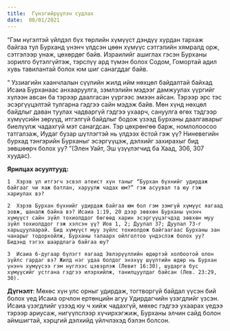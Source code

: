 ```yaml
---
title:  Гүнзгийрүүлэн судлах
date:  08/01/2021
---
```


“Гэм нүгэлтэй үйлдэл бүх төрлийн хүмүүст дэндүү хурдан тархаж байгаа тул Бурханд үнэнч үлдсэн цөөн хүмүүс сэтгэлийн хямралд орж, сэтгэлээр унаж, цөхөрдөг байв. Израилийг ашиглах гэсэн Бурханы зорилго бүтэлгүйтэж, тэрслүү ард түмэн болох Содом, Гомортай адил хувь тавилантай болох юм шиг санагддаг байв.

“ Уззиагийн хаанчлалын сүүлийн жилд ийм нөхцөл байдалтай байхад Исаиа Бурханаас анхааруулга, зэмлэлийн мэдээг дамжуулах үүргийг хүлээн авсан ба тэрээр даалгасан үүргээс эмээн айсан. Тэрээр эрс тэс эсэргүүцэлтэй тулгарна гэдгээ сайн мэдэж байв. Мөн хүнд нөхцөл байдлыг даван туулах чадваргүй гэдгээ ухаарч, сануулга өгөх тэдгээр хүмүүсийн зөрүүд, итгэлгүй байдлыг бодож үзээд Бурханы даалгаварыг биелүүлж чадахгүй мэт санагдсан. Тэр цөхрөнгөө барж, номлолоосоо татгалзаж, Иудаг бузар шүтлэгтэй нь үлдээх ёстой гэж үү? Ниневегийн бурхад тэнгэрийн Бурханыг эсэргүүцэж, дэлхийг захирахыг бид зөвшөөрч болох уу? ”(Элен Уайт, Эш үзүүлэгчид ба Хаад, 306, 307 хуудас).

**Ярилцах асуултууд:**

`1  Хэрэв үл итгэгч эсвэл атеист хүн таныг “Бурхан бүхнийг удирдаж байгааг чи яаж батлан, харуулж чадах юм?” гэж асуувал та юу гэж хариулах вэ?`

`2  Хэрэв Бурхан бүхнийг удирдаж байгаа юм бол гэм зэмгүй хүмүүс яагаад зовж, шаналж байна вэ? Исаиа 1:19, 20 дээр зөвхөн Бурханы үнэнч хүмүүст сайн зүйл тохиолддог бөгөөд харин эсэргүүцэгчдэд зөвхөн муу зүйл тохиолддог гэж хэлсэн үү? Иов 1, 2; Дуулал 37; Дуулал 73-г харьцуулаарай. Бид хүмүүст муу зүйлс тохиолдож байгаагаас Бурханы зан чанарыг тодорхойлж, Бурханы талаарх ойлголтоо үндэслэж болох уу? Бидэнд тэгэх шаардлага байгаа юу?`

`3  Исаиа 6-дугаар бүлэгт яагаад Эвлэрүүллийн өдөртэй холбоотой олон зүйлс гардаг вэ? Жилд нэг удаа болдог энэхүү шүүлтийн өдөр нь Бурхан үнэнч хүмүүсээ гэм нүглээс цэвэрлэж (Левит 16:30), шударга бус хүмүүсийг устгана гэдгээ илэрхийлж, танилцуулдаг байсан (Лев. 23:29, 30).`

**Дүгнэлт**: Мөхөс хүн улс орныг удирдаж, тогтворгүй байдал үүсэн бий болох үед Исаиа орчлон ертөнцийн агуу Удирдагчийн үзэгдлийг үзсэн. Исаиа үзэгдлийг үзээд юу ч хийж чадахгүй, мөхөс гэдгээ ухаарах үедээ тэрээр ариусаж, нигүүлслээр хүчирхэгжиж, Бурханы элчин сайд болон аймшигтай, хэрцгий дэлхийд үйлчлэхэд бэлэн болсон.